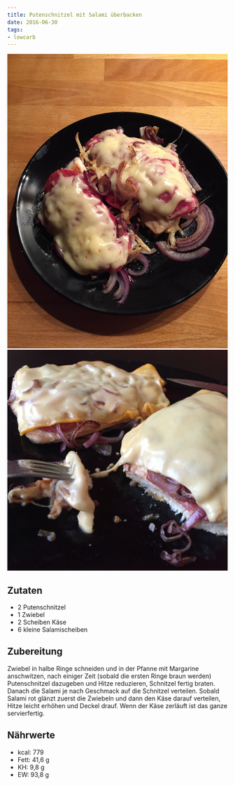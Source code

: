 ```yaml
---
title: Putenschnitzel mit Salami überbacken
date: 2016-06-30
tags:
- lowcarb
---
```


![](/img/putenschnitzel-mit-salami-ueberbacken.jpg)
![](/img/putenschnitzel-mit-salami-ueberbacken-2.jpg)

## Zutaten
- 2 Putenschnitzel
- 1 Zwiebel
- 2 Scheiben Käse
- 6 kleine Salamischeiben

## Zubereitung
Zwiebel in halbe Ringe schneiden und in der Pfanne mit Margarine anschwitzen, nach einiger Zeit (sobald die ersten Ringe braun werden) Putenschnitzel dazugeben und Hitze reduzieren, Schnitzel fertig braten.
Danach die Salami je nach Geschmack auf die Schnitzel verteilen. Sobald Salami rot glänzt zuerst die Zwiebeln und dann den Käse darauf verteilen, Hitze leicht erhöhen und Deckel drauf. Wenn der Käse zerläuft ist das ganze servierfertig.

## Nährwerte
- kcal: 779
- Fett:  41,6 g
- KH:     9,8 g
- EW:    93,8 g
